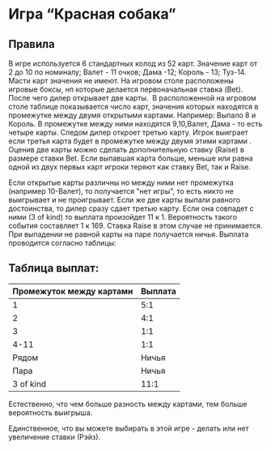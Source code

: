 # Игра “Красная собака”
## Правила
В игре используется 6 стандартных колод из 52 карт. Значение карт от 2 до 10 по номиналу; Валет - 11 очков; Дама -12; Король - 13; Туз-14. Масти карт значения не имеют. На игровом столе расположены игровые боксы, нп которые делается первоначальная ставка (Bet). После чего дилер открывает две карты.  В расположенной на игровом столе таблице показывается число карт, значения которых находятся в промежутке между двумя открытыми картами. Например: Выпало 8 и Король. В промежутке между ними находятся 9,10,Валет, Дама - то есть четыре карты. Следом дилер откроет третью карту. Игрок выиграет если третья карта будет в промежутке между двумя этими картами . Оценив две карты можно сделать дополнительную ставку (Raise) в размере ставки Bet. Если выпавшая карта больше, меньше или равна одной из двух первых карт игроки теряют как ставку Bet, так и Raise.

Если открытые карты различны но между ними нет промежутка (например 10-Валет), то получается "нет игры", то есть никто не выигрывает и не проигрывает. Если же две карты выпали равного достоинства, то дилер сразу сдает третью карту. Если она совпадет с ними (3 of kind) то выплата произойдет 11 к 1. Вероятность такого события составляет 1 к 169. Ставка Raise в этом случае не принимается. При выпадении не равной карты на паре получается ничья. Выплата проводится согласно таблицы:

## Таблица выплат:

| Промежуток между картами | Выплата |
| ------------------------ | ------- |
|1|5:1|
|2|4:1|
|3|1:1|
|4-11|1:1|
|Рядом|Ничья|
|Пара|Ничья|
|3 of kind|11:1|

Естественно, что чем больше разность между картами, тем больше вероятность выигрыша.

Единственное, что вы можете выбирать в этой игре - делать или нет увеличение ставки (Рэйз). 

